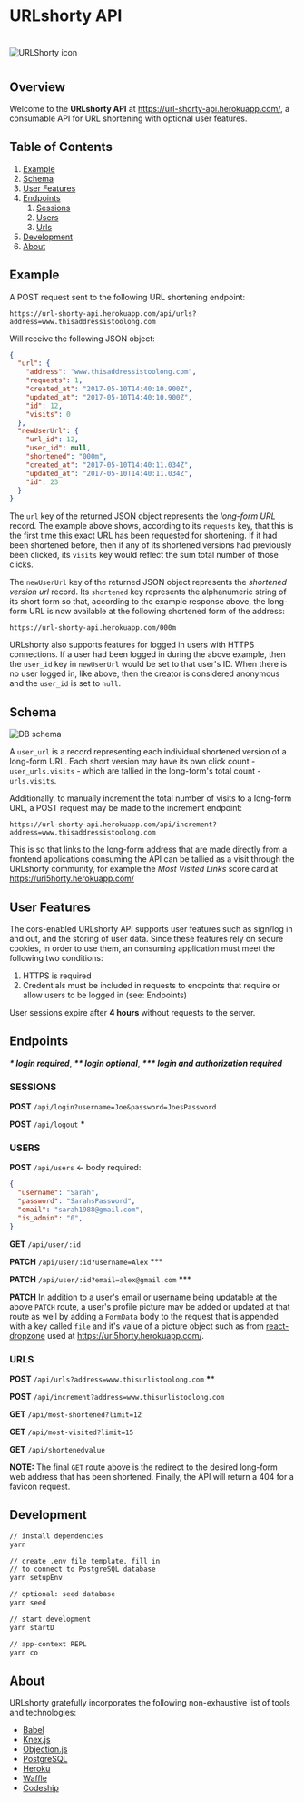 # URLshorty API
#
![URLShorty icon](https://avatars0.githubusercontent.com/u/26073951?v=3&s=200)
#
## Overview

Welcome to the **URLshorty API** at <https://url-shorty-api.herokuapp.com/>, a consumable API for URL shortening with optional user features.

## Table of Contents

1. [Example](#example)
1. [Schema](#schema)
1. [User Features](#user-features)
1. [Endpoints](#end-points)
    1. [Sessions](#sessions)
    1. [Users](#users)
    1. [Urls](#urls)
1. [Development](#development)
1. [About](#about)

## Example

A POST request sent to the following URL shortening endpoint:

`https://url-shorty-api.herokuapp.com/api/urls?address=www.thisaddressistoolong.com`

Will receive the following JSON object:

```json
{
  "url": {
    "address": "www.thisaddressistoolong.com",
    "requests": 1,
    "created_at": "2017-05-10T14:40:10.900Z",
    "updated_at": "2017-05-10T14:40:10.900Z",
    "id": 12,
    "visits": 0
  },
  "newUserUrl": {
    "url_id": 12,
    "user_id": null,
    "shortened": "000m",
    "created_at": "2017-05-10T14:40:11.034Z",
    "updated_at": "2017-05-10T14:40:11.034Z",
    "id": 23
  }
}
```

The `url` key of the returned JSON object represents the *long-form URL* record. The example above shows, according to its `requests` key, that this is the first time this exact URL has been requested for shortening. If it had been shortened before, then if any of its shortened versions had previously been clicked, its `visits` key would reflect the sum total number of those clicks.

The `newUserUrl` key of the returned JSON object represents the *shortened version url* record. Its `shortened` key represents the alphanumeric string of its short form so that, according to the example response above, the long-form URL is now available at the following shortened form of the address:

`https://url-shorty-api.herokuapp.com/000m`

URLshorty also supports features for logged in users with HTTPS connections. If a user had been logged in during the above example, then the `user_id` key in `newUserUrl` would be set to that user's ID. When there is no user logged in, like above, then the creator is considered anonymous and the `user_id` is set to `null`.

## Schema

![DB schema](https://raw.githubusercontent.com/URLshorty/api/master/DB%20Schem.png)

A `user_url` is a record representing each individual shortened version of a long-form URL. Each short version may have its own click count - `user_urls.visits` - which are tallied in the long-form's total count - `urls.visits`.

Additionally, to manually increment the total number of visits to a long-form URL, a POST request may be made to the increment endpoint:

`https://url-shorty-api.herokuapp.com/api/increment?address=www.thisaddressistoolong.com`

This is so that links to the long-form address that are made directly from a frontend applications consuming the API can be tallied as a visit through the URLshorty community, for example the *Most Visited Links* score card at <https://url5horty.herokuapp.com/>

## User Features

The cors-enabled URLshorty API supports user features such as sign/log in and out, and the storing of user data. Since these features rely on secure cookies, in order to use them, an consuming application must meet the following two conditions:

1. HTTPS is required
2. Credentials must be included in requests to endpoints that require or allow users to be logged in (see: Endpoints)

User sessions expire after **4 hours** without requests to the server.

## Endpoints

*__\* login required__*, *__\*\* login optional__*, *__\*\*\* login and authorization required__*

### SESSIONS

**POST** `/api/login?username=Joe&password=JoesPassword`

**POST** `/api/logout` **\***

### USERS

**POST** `/api/users` <- body required:

```json
{
  "username": "Sarah",
  "password": "SarahsPassword",
  "email": "sarah1988@gmail.com",
  "is_admin": "0",
}
```

**GET** `/api/user/:id`

**PATCH** `/api/user/:id?username=Alex` **\*****

**PATCH** `/api/user/:id?email=alex@gmail.com` **\*****

**PATCH** In addition to a user's email or username being updatable at the above `PATCH` route, a user's profile picture may be added or updated at that route as well by adding a `FormData` body to the request that is appended with a key called `file` and it's value of a picture object such as from [react-dropzone](https://react-dropzone.netlify.com/) used at <https://url5horty.herokuapp.com/>.

### URLS

**POST** `/api/urls?address=www.thisurlistoolong.com` **\****

**POST** `/api/increment?address=www.thisurlistoolong.com`

**GET** `/api/most-shortened?limit=12`

**GET** `/api/most-visited?limit=15`

**GET** `/api/shortenedvalue`

**NOTE:** The final `GET` route above is the redirect to the desired long-form web address that has been shortened. Finally, the API will return a 404 for a favicon request.

## Development

```sh
// install dependencies
yarn

// create .env file template, fill in
// to connect to PostgreSQL database
yarn setupEnv

// optional: seed database
yarn seed

// start development
yarn startD

// app-context REPL
yarn co
```

## About

URLshorty gratefully incorporates the following non-exhaustive list of tools and technologies:

* [Babel](https://babeljs.io/)
* [Knex.js](http://knexjs.org/)
* [Objection.js](https://vincit.github.io/objection.js/)
* [PostgreSQL](https://www.postgresql.org/)
* [Heroku](https://www.heroku.com/)
* [Waffle](https://waffle.io/)
* [Codeship](https://codeship.com/)
